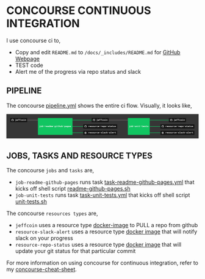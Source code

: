 # CONCOURSE CONTINUOUS INTEGRATION

I use concourse ci to,

* Copy and edit `README.md` to `/docs/_includes/README.md` for
  [GitHub Webpage](https://jeffdecola.github.io/jeffcoin/)
* TEST code
* Alert me of the progress via repo status and slack

## PIPELINE

The concourse
[pipeline.yml](https://github.com/JeffDeCola/jeffcoin/blob/master/ci/pipeline.yml)
shows the entire ci flow. Visually, it looks like,

![IMAGE - jeffcoin concourse ci pipeline - IMAGE](docs/pics/jeffcoin-pipeline.jpg)

## JOBS, TASKS AND RESOURCE TYPES

The concourse `jobs` and `tasks` are,

* `job-readme-github-pages` runs task
  [task-readme-github-pages.yml](https://github.com/JeffDeCola/jeffcoin/blob/master/ci/tasks/task-readme-github-pages.yml)
  that kicks off shell script
  [readme-github-pages.sh](https://github.com/JeffDeCola/jeffcoin/blob/master/ci/scripts/readme-github-pages.sh)
* `job-unit-tests` runs task
  [task-unit-tests.yml](https://github.com/JeffDeCola/jeffcoin/blob/master/ci/tasks/task-unit-tests.yml)
  that kicks off shell script
  [unit-tests.sh](https://github.com/JeffDeCola/jeffcoin/tree/master/ci/scripts/unit-tests.sh)

The concourse `resources types` are,

* `jeffcoin` uses a resource type
  [docker-image](https://hub.docker.com/r/concourse/git-resource/)
  to PULL a repo from github
* `resource-slack-alert` uses a resource type
  [docker image](https://hub.docker.com/r/cfcommunity/slack-notification-resource)
  that will notify slack on your progress
* `resource-repo-status` uses a resource type
  [docker image](https://hub.docker.com/r/dpb587/github-status-resource)
  that will update your git status for that particular commit

For more information on using concourse for continuous integration,
refer to my
[concourse-cheat-sheet](https://github.com/JeffDeCola/my-cheat-sheets/tree/master/software/operations/continuous-integration-continuous-deployment/concourse-cheat-sheet).
